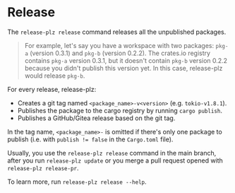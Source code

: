 # Release

The `release-plz release` command releases all the unpublished packages.

> For example, let's say you have a workspace with two packages: `pkg-a`
> (version 0.3.1) and `pkg-b` (version 0.2.2).
> The crates.io registry contains `pkg-a` version 0.3.1, but it doesn't contain
> `pkg-b` version 0.2.2 because you didn't publish this version yet.
> In this case, release-plz would release `pkg-b`.

For every release, release-plz:

- Creates a git tag named `<package_name>-v<version>` (e.g. `tokio-v1.8.1`).
- Publishes the package to the cargo registry by running `cargo publish`.
- Publishes a GitHub/Gitea release based on the git tag.

In the tag name, `<package_name>-` is omitted if there's only one
package to publish (i.e. with `publish != false` in the `Cargo.toml` file).

Usually, you use the `release-plz release` command in the main branch,
after you run `release-plz update`
or you merge a pull request opened with `release-plz release-pr`.

To learn more, run `release-plz release --help`.

